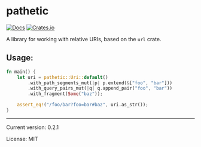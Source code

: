 # pathetic

[![Docs](https://docs.rs/pathetic/badge.svg)](https://docs.rs/crate/pathetic/)
[![Crates.io](https://img.shields.io/crates/v/pathetic.svg)](https://crates.io/crates/pathetic)

A library for working with relative URIs, based on the `url` crate.

## Usage:

```rust
fn main() {
    let uri = pathetic::Uri::default()
        .with_path_segments_mut(|p| p.extend(&["foo", "bar"]))
        .with_query_pairs_mut(|q| q.append_pair("foo", "bar"))
        .with_fragment(Some("baz"));

    assert_eq!("/foo/bar?foo=bar#baz", uri.as_str());
}
```

<hr/>

Current version: 0.2.1

License: MIT
